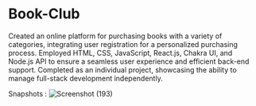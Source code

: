# Book-Club
Created an online platform for purchasing books with a variety of categories, integrating user registration for a personalized purchasing process.
Employed HTML, CSS, JavaScript, React.js, Chakra UI, and Node.js API to ensure a seamless user experience and efficient back-end support.
Completed as an individual project, showcasing the ability to manage full-stack development independently.

Snapshots :
![Screenshot (193)](https://github.com/user-attachments/assets/fcbd07ad-d5a3-4ea4-95e6-051119d93143)
